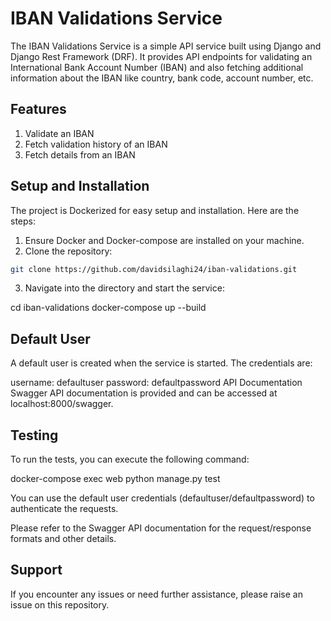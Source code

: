 # IBAN Validations Service

The IBAN Validations Service is a simple API service built using Django and Django Rest Framework (DRF). It provides API endpoints for validating an International Bank Account Number (IBAN) and also fetching additional information about the IBAN like country, bank code, account number, etc.

## Features

1. Validate an IBAN
2. Fetch validation history of an IBAN
3. Fetch details from an IBAN

## Setup and Installation

The project is Dockerized for easy setup and installation. Here are the steps:

1. Ensure Docker and Docker-compose are installed on your machine.
2. Clone the repository:

```bash
git clone https://github.com/davidsilaghi24/iban-validations.git
```

3. Navigate into the directory and start the service:

cd iban-validations
docker-compose up --build

## Default User

A default user is created when the service is started. The credentials are:

username: defaultuser
password: defaultpassword
API Documentation
Swagger API documentation is provided and can be accessed at localhost:8000/swagger.

## Testing

To run the tests, you can execute the following command:

docker-compose exec web python manage.py test

You can use the default user credentials (defaultuser/defaultpassword) to authenticate the requests.

Please refer to the Swagger API documentation for the request/response formats and other details.

## Support

If you encounter any issues or need further assistance, please raise an issue on this repository.
